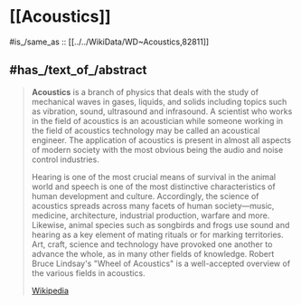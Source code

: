 ﻿---
has_id_wikidata: Q82811
---

# [[Acoustics]] 

#is_/same_as :: [[../../WikiData/WD~Acoustics,82811]] 

## #has_/text_of_/abstract 

> **Acoustics** is a branch of physics that deals with the study of mechanical waves in gases, liquids, and solids including topics such as vibration, sound, ultrasound and infrasound. A scientist who works in the field of acoustics is an acoustician while someone working in the field of acoustics technology may be called an acoustical engineer. The application of acoustics is present in almost all aspects of modern society with the most obvious being the audio and noise control industries.
>
> Hearing is one of the most crucial means of survival in the animal world and speech is one of the most distinctive characteristics of human development and culture. Accordingly, the science of acoustics spreads across many facets of human society—music, medicine, architecture, industrial production, warfare and more. Likewise, animal species such as songbirds and frogs use sound and hearing as a key element of mating rituals or for marking territories. Art, craft, science and technology have provoked one another to advance the whole, as in many other fields of knowledge. Robert Bruce Lindsay's "Wheel of Acoustics" is a well-accepted overview of the various fields in acoustics.
>
> [Wikipedia](https://en.wikipedia.org/wiki/Acoustics) 

